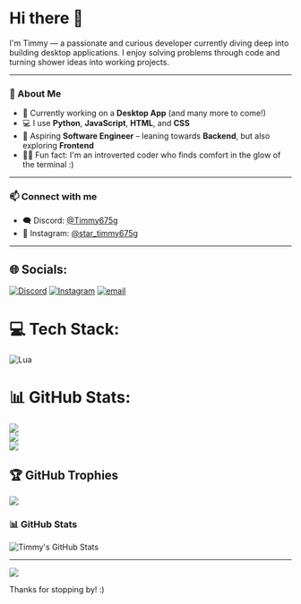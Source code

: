# Hi there 👋

I'm Timmy — a passionate and curious developer currently diving deep into building desktop applications. I enjoy solving problems through code and turning shower ideas into working projects.

---

### 🚀 About Me

- 🔧 Currently working on a **Desktop App** (and many more to come!)
- 💻 I use **Python**, **JavaScript**, **HTML**, and **CSS**
- 🧠 Aspiring **Software Engineer** – leaning towards **Backend**, but also exploring **Frontend**
- 😶‍🌫️ Fun fact: I'm an introverted coder who finds comfort in the glow of the terminal :)

---

### 📫 Connect with me

- 🗨️ Discord: [@Timmy675g](https://discord.com/users/911067858795110401)
- 📸 Instagram: [@star_timmy675g](https://www.instagram.com/star_timmy675g/)

---


## 🌐 Socials:
[![Discord](https://img.shields.io/badge/Discord-%237289DA.svg?logo=discord&logoColor=white)](https://discord.gg/https://discord.com/users/911067858795110401) [![Instagram](https://img.shields.io/badge/Instagram-%23E4405F.svg?logo=Instagram&logoColor=white)](https://instagram.com/https://www.instagram.com/star_timmy675g/) [![email](https://img.shields.io/badge/Email-D14836?logo=gmail&logoColor=white)](mailto:timmylionel@gmail.com) 

# 💻 Tech Stack:
![Lua](https://img.shields.io/badge/lua-%232C2D72.svg?style=for-the-badge&logo=lua&logoColor=white)
# 📊 GitHub Stats:
![](https://github-readme-stats.vercel.app/api?username=Timmy675g&theme=dark&hide_border=false&include_all_commits=true&count_private=false)<br/>
![](https://nirzak-streak-stats.vercel.app/?user=Timmy675g&theme=dark&hide_border=false)<br/>
![](https://github-readme-stats.vercel.app/api/top-langs/?username=Timmy675g&theme=dark&hide_border=false&include_all_commits=true&count_private=false&layout=compact)

## 🏆 GitHub Trophies
![](https://github-profile-trophy.vercel.app/?username=Timmy675g&theme=radical&no-frame=false&no-bg=true&margin-w=4)

### 📊 GitHub Stats
![Timmy's GitHub Stats](https://github-readme-stats.vercel.app/api?username=Timmy675g&show_icons=true&theme=dark)

---
[![](https://visitcount.itsvg.in/api?id=Timmy675g&icon=0&color=0)](https://visitcount.itsvg.in)

<!-- Proudly created with GPRM ( https://gprm.itsvg.in ) -->

Thanks for stopping by! :)
